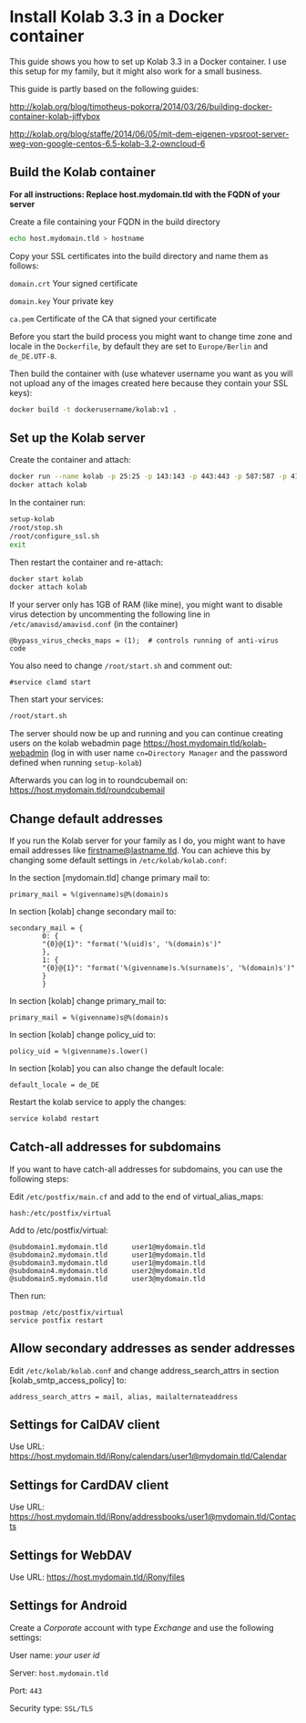 # Install Kolab 3.3 in a Docker container

This guide shows you how to set up Kolab 3.3 in a Docker container. I use this setup for my family, but it might also work for a small business.

This guide is partly based on the following guides:

http://kolab.org/blog/timotheus-pokorra/2014/03/26/building-docker-container-kolab-jiffybox

http://kolab.org/blog/staffe/2014/06/05/mit-dem-eigenen-vpsroot-server-weg-von-google-centos-6.5-kolab-3.2-owncloud-6

## Build the Kolab container

**For all instructions: Replace host.mydomain.tld with the FQDN of your server**

Create a file containing your FQDN in the build directory
```bash
echo host.mydomain.tld > hostname
```

Copy your SSL certificates into the build directory and name them as follows:

`domain.crt` Your signed certificate

`domain.key` Your private key

`ca.pem` Certificate of the CA that signed your certificate


Before you start the build process you might want to change time zone and locale in the `Dockerfile`, by default they are set to `Europe/Berlin` and `de_DE.UTF-8`.

Then build the container with (use whatever username you want as you will not upload any of the images created here because they contain your SSL keys):
```bash
docker build -t dockerusername/kolab:v1 .
```

## Set up the Kolab server
Create the container and attach:
```bash
docker run --name kolab -p 25:25 -p 143:143 -p 443:443 -p 587:587 -p 4190:4190 -h host.mydomain.tld -d -t -i dockerusername/kolab:v1 /bin/bash
docker attach kolab
```

In the container run:
```bash
setup-kolab
/root/stop.sh
/root/configure_ssl.sh
exit
```

Then restart the container and re-attach:
```bash
docker start kolab
docker attach kolab
```

If your server only has 1GB of RAM (like mine), you might want to disable virus detection by uncommenting the following line in `/etc/amavisd/amavisd.conf` (in the container)
```
@bypass_virus_checks_maps = (1);  # controls running of anti-virus code
```

You also need to change `/root/start.sh` and comment out:
```
#service clamd start
```


Then start your services:
```bash
/root/start.sh
```

The server should now be up and running and you can continue creating users on the kolab webadmin page
https://host.mydomain.tld/kolab-webadmin (log in with user name `cn=Directory Manager` and the password defined when running `setup-kolab`)

Afterwards you can log in to roundcubemail on:
https://host.mydomain.tld/roundcubemail

## Change default addresses
If you run the Kolab server for your family as I do, you might want to have email addresses like firstname@lastname.tld. You can achieve this by changing some default settings in `/etc/kolab/kolab.conf`:

In the section [mydomain.tld] change primary mail to:
```
primary_mail = %(givenname)s@%(domain)s
```

In section [kolab] change secondary mail to:
```
secondary_mail = {
        0: {
        "{0}@{1}": "format('%(uid)s', '%(domain)s')"
        },
        1: {
        "{0}@{1}": "format('%(givenname)s.%(surname)s', '%(domain)s')"
        }
        }
```

In section [kolab] change primary_mail to:
```
primary_mail = %(givenname)s@%(domain)s
```

In section [kolab] change policy_uid to:
```
policy_uid = %(givenname)s.lower()
```

In section [kolab] you can also change the default locale:
```
default_locale = de_DE
```

Restart the kolab service to apply the changes:
```bash
service kolabd restart
```

## Catch-all addresses for subdomains
If you want to have catch-all addresses for subdomains, you can use the following steps:

Edit `/etc/postfix/main.cf` and add to the end of virtual_alias_maps:
```
hash:/etc/postfix/virtual
```

Add to /etc/postfix/virtual:
```
@subdomain1.mydomain.tld      user1@mydomain.tld
@subdomain2.mydomain.tld      user1@mydomain.tld
@subdomain3.mydomain.tld      user1@mydomain.tld
@subdomain4.mydomain.tld      user2@mydomain.tld
@subdomain5.mydomain.tld      user3@mydomain.tld
```

Then run:
```
postmap /etc/postfix/virtual
service postfix restart
```

## Allow secondary addresses as sender addresses
Edit `/etc/kolab/kolab.conf` and change address_search_attrs in section [kolab_smtp_access_policy] to:
```
address_search_attrs = mail, alias, mailalternateaddress
```


## Settings for CalDAV client
Use URL:
https://host.mydomain.tld/iRony/calendars/user1@mydomain.tld/Calendar

## Settings for CardDAV client
Use URL:
https://host.mydomain.tld/iRony/addressbooks/user1@mydomain.tld/Contacts

## Settings for WebDAV
Use URL:
https://host.mydomain.tld/iRony/files

## Settings for Android

Create a *Corporate* account with type *Exchange* and use the following settings:

User name: *your user id*

Server: `host.mydomain.tld`

Port: `443`

Security type: `SSL/TLS`

